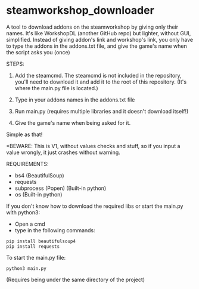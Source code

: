 # steamworkshop_downloader
 A tool to download addons on the steamworkshop by giving only their names.
 It's like WorkshopDL (another GitHub repo) but lighter, without GUI, simplified.
 Instead of giving addon's link and workshop's link, you only have to type the addons in the addons.txt file, and give the game's name when the script asks you (once)

STEPS:
 1. Add the steamcmd.
 The steamcmd is not included in the repository, you'll need to download it and add it to the root of this repository.
 (It's where the main.py file is located.)

 2. Type in your addons names in the addons.txt file
 
 3. Run main.py (requires multiple libraries and it doesn't download itself!)
 
 4. Give the game's name when being asked for it.
 
 Simple as that!

 *BEWARE: This is V1, without values checks and stuff, so if you input a value wrongly, it just crashes without warning.


REQUIREMENTS:
- bs4 (BeautifulSoup)
- requests
- subprocess (Popen) (Built-in python)
-  os (Built-in python)

If you don't know how to download the required libs or start the main.py with python3:
- Open a cmd
- type in the following commands:
```
pip install beautifulsoup4
pip install requests
```

To start the main.py file:
```
python3 main.py
```
(Requires being under the same directory of the project)
